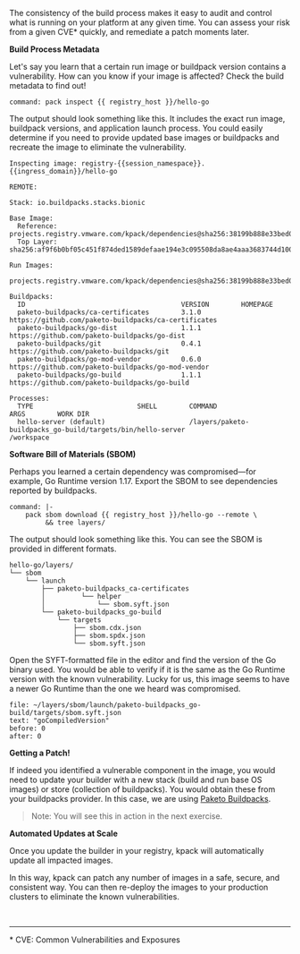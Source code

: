 The consistency of the build process makes it easy to audit and control what is running on your platform at any given time.
You can assess your risk from a given CVE* quickly, and remediate a patch moments later.

**Build Process Metadata**

Let's say you learn that a certain run image or buildpack version contains a vulnerability.
How can you know if your image is affected?
Check the build metadata to find out!
```terminal:execute
command: pack inspect {{ registry_host }}/hello-go
```

The output should look something like this.
It includes the exact run image, buildpack versions, and application launch process.
You could easily determine if you need to provide updated base images or buildpacks and recreate the image to eliminate the vulnerability.

```shell
Inspecting image: registry-{{session_namespace}}.{{ingress_domain}}/hello-go

REMOTE:

Stack: io.buildpacks.stacks.bionic

Base Image:
  Reference: projects.registry.vmware.com/kpack/dependencies@sha256:38199b888e33bed03b98bfed20a091733f502c33ced1a6660ed5c92ed82308ea
  Top Layer: sha256:af9f6b0bf05c451f874ded1589defaae194e3c095508da8ae4aaa3683744d100

Run Images:
  projects.registry.vmware.com/kpack/dependencies@sha256:38199b888e33bed03b98bfed20a091733f502c33ced1a6660ed5c92ed82308ea

Buildpacks:
  ID                                       VERSION        HOMEPAGE
  paketo-buildpacks/ca-certificates        3.1.0          https://github.com/paketo-buildpacks/ca-certificates
  paketo-buildpacks/go-dist                1.1.1          https://github.com/paketo-buildpacks/go-dist
  paketo-buildpacks/git                    0.4.1          https://github.com/paketo-buildpacks/git
  paketo-buildpacks/go-mod-vendor          0.6.0          https://github.com/paketo-buildpacks/go-mod-vendor
  paketo-buildpacks/go-build               1.1.1          https://github.com/paketo-buildpacks/go-build

Processes:
  TYPE                          SHELL        COMMAND                                                            ARGS        WORK DIR
  hello-server (default)                     /layers/paketo-buildpacks_go-build/targets/bin/hello-server                    /workspace
```

**Software Bill of Materials (SBOM)**

Perhaps you learned a certain dependency was compromised—for example, Go Runtime version 1.17.
Export the SBOM to see dependencies reported by buildpacks.
```terminal:execute
command: |-
    pack sbom download {{ registry_host }}/hello-go --remote \
         && tree layers/
```

The output should look something like this.
You can see the SBOM is provided in different formats.
```shell
hello-go/layers/
└── sbom
    └── launch
        ├── paketo-buildpacks_ca-certificates
        │         └── helper
        │             └── sbom.syft.json
        └── paketo-buildpacks_go-build
            └── targets
                ├── sbom.cdx.json
                ├── sbom.spdx.json
                └── sbom.syft.json
```

Open the SYFT-formatted file in the editor and find the version of the Go binary used.
You would be able to verify if it is the same as the Go Runtime version with the known vulnerability.
Lucky for us, this image seems to have a newer Go Runtime than the one we heard was compromised.
```editor:select-matching-text
file: ~/layers/sbom/launch/paketo-buildpacks_go-build/targets/sbom.syft.json
text: "goCompiledVersion"
before: 0
after: 0
```

**Getting a Patch!**

If indeed you identified a vulnerable component in the image, you would need to update your builder with a new stack (build and run base OS images) or store (collection of buildpacks).
You would obtain these from your buildpacks provider.
In this case, we are using [Paketo Buildpacks](paketo.io).

> Note: You will see this in action in the next exercise.

**Automated Updates at Scale**

Once you update the builder in your registry, kpack will automatically update all impacted images.

In this way, kpack can patch any number of images in a safe, secure, and consistent way. You can then re-deploy the images to your production clusters to eliminate the known vulnerabilities.

<br>
<hr/>
 * CVE: Common Vulnerabilities and Exposures
